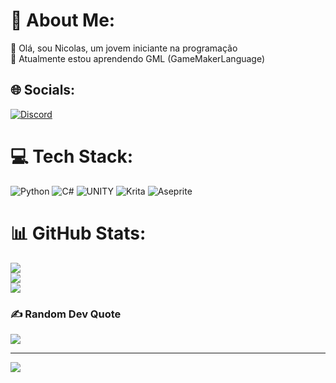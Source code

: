 # 💫 About Me:
👋 Olá, sou Nicolas, um jovem iniciante na programação<br>🌱 Atualmente estou aprendendo GML (GameMakerLanguage)


## 🌐 Socials:
[![Discord](https://img.shields.io/badge/Discord-%237289DA.svg?logo=discord&logoColor=white)](https://discord.gg/srnickz) 

# 💻 Tech Stack:
![Python](https://img.shields.io/badge/python-3670A0?style=for-the-badge&logo=python&logoColor=ffdd54) ![C#](https://img.shields.io/badge/c%23-%23239120.svg?style=for-the-badge&logo=c-sharp&logoColor=white) ![UNITY](https://img.shields.io/badge/Unity-%2320232a.svg?style=for-the-badge&logo=unity&logoColor=white) ![Krita](https://img.shields.io/badge/Krita-203759?style=for-the-badge&logo=krita&logoColor=EEF37B) ![Aseprite](https://img.shields.io/badge/Aseprite-FFFFFF?style=for-the-badge&logo=Aseprite&logoColor=#7D929E)
# 📊 GitHub Stats:
![](https://github-readme-stats.vercel.app/api?username=SrNickz&theme=onedark&hide_border=false&include_all_commits=false&count_private=false)<br/>
![](https://github-readme-streak-stats.herokuapp.com/?user=SrNickz&theme=onedark&hide_border=false)<br/>
![](https://github-readme-stats.vercel.app/api/top-langs/?username=SrNickz&theme=onedark&hide_border=false&include_all_commits=false&count_private=false&layout=compact)

### ✍️ Random Dev Quote
![](https://quotes-github-readme.vercel.app/api?type=horizontal&theme=radical)

---
[![](https://visitcount.itsvg.in/api?id=SrNickz&icon=4&color=9)](https://visitcount.itsvg.in)

<!-- Proudly created with GPRM ( https://gprm.itsvg.in ) -->


